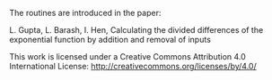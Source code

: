 
The routines are introduced in the paper:

L. Gupta, L. Barash, I. Hen, Calculating the divided differences of the exponential function by addition and removal of inputs

This work is licensed under a Creative Commons Attribution 4.0 International License:
http://creativecommons.org/licenses/by/4.0/
